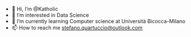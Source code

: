 - 👋 Hi, I’m @KathoIic
- 👀 I’m interested in Data Science
- 🌱 I’m currently learning Computer science at Università Bicocca-Milano
- 📫 How to reach me stefano.quartuccio@outlook.com

<!---
KathoIic/KathoIic is a ✨ special ✨ repository because its `README.md` (this file) appears on your GitHub profile.
You can click the Preview link to take a look at your changes.
--->
